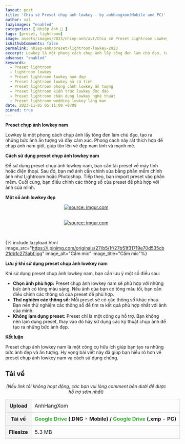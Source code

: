```yaml
---
layout: post
title: 'Chia sẻ Preset chụp ảnh lowkey - by anhhangxom(Mobile and PC)'
author: sal
lazyimages: "enabled"
categories: [ Nhiếp ảnh 📸 ]
tags: [preset, lightroom]
image: assets/images/2023/nhiep-anh/avt/Chia sẻ Preset Lightroom Lowkey - by anhhangxom(Mobile and PC)-avt.webp
isGithubComments: false
permalink: nhiep-anh/preset/lightroom-lowkey-2023
excerpt: Lowkey là một phong cách chụp ảnh lấy tông đen làm chủ đạo, tạo ra những bức ảnh ấn tượng và đầy cảm xúc. Phong cách này rất thích hợp để chụp ảnh nam giới, giúp tôn lên vẻ đẹp nam tính và mạnh mẽ.
adsense: "enabled"
keywords:
  - Preset lightroom
  - lightroom lowkey
  - Preset lightroom lowkey nam đẹp
  - Preset lightroom lowkey nữ cá tính
  - Preset lightroom phong cảnh lowkey ấn tượng
  - Preset lightroom kiến trúc lowkey độc đáo
  - Preset lightroom chân dung lowkey nghệ thuật
  - Preset lightroom wedding lowkey lãng mạn
date: 2023-11-05 05:11:00 +0700
pinned: true
---
```


**Preset chụp ảnh lowkey nam**

Lowkey là một phong cách chụp ảnh lấy tông đen làm chủ đạo, tạo ra những bức ảnh ấn tượng và đầy cảm xúc. Phong cách này rất thích hợp để chụp ảnh nam giới, giúp tôn lên vẻ đẹp nam tính và mạnh mẽ.

**Cách sử dụng preset chụp ảnh lowkey nam**

Để sử dụng preset chụp ảnh lowkey nam, bạn cần tải preset về máy tính hoặc điện thoại. Sau đó, bạn mở ảnh cần chỉnh sửa bằng phần mềm chỉnh ảnh như Lightroom hoặc Photoshop. Tiếp theo, bạn import preset vào phần mềm. Cuối cùng, bạn điều chỉnh các thông số của preset để phù hợp với ảnh của mình.

**Một số ảnh lowkey đẹp**

<div class="content" style="text-align:center; ">
<a href="https://imgur.com/d9xqWuv"><img src="https://i.imgur.com/d9xqWuv.jpg" title="source: imgur.com" /></a><p></p><br><a href="https://imgur.com/BEJw5Ey"><img src="https://i.imgur.com/BEJw5Ey.jpg" title="source: imgur.com" /></a><p></p><br>
</div>

{% include lazyload.html image_src="https://i.pinimg.com/originals/27/b5/1f/27b51f31719e70d535cb21db1c273abf.jpg" image_alt="Cầm mic" image_title="Cầm mic"%}

**Lưu ý khi sử dụng preset chụp ảnh lowkey nam**

Khi sử dụng preset chụp ảnh lowkey nam, bạn cần lưu ý một số điều sau:

*   **Chọn ảnh phù hợp:** Preset chụp ảnh lowkey nam sẽ phù hợp với những bức ảnh có tông màu sáng. Nếu ảnh của bạn có tông màu tối, bạn cần điều chỉnh các thông số của preset để phù hợp.
*   **Thử nghiệm các thông số:** Mỗi preset sẽ có các thông số khác nhau. Bạn nên thử nghiệm các thông số để tìm ra kết quả phù hợp nhất với ảnh của mình.
*   **Không lạm dụng preset:** Preset chỉ là một công cụ hỗ trợ. Bạn không nên lạm dụng preset, thay vào đó hãy sử dụng các kỹ thuật chụp ảnh để tạo ra những bức ảnh đẹp.

**Kết luận**

Preset chụp ảnh lowkey nam là một công cụ hữu ích giúp bạn tạo ra những bức ảnh đẹp và ấn tượng. Hy vọng bài viết này đã giúp bạn hiểu rõ hơn về preset chụp ảnh lowkey nam và cách sử dụng chúng.

<h2 style="font-style:normal; margin-left:0; margin-right:0; text-align:start"><strong>Tải về</strong></h2>

<p style="text-align:center"><em>(Nếu link tải kh&ocirc;ng hoạt động, c&aacute;c bạn vui l&ograve;ng comment b&ecirc;n dưới để được hỗ trợ sớm nhất)</em></p>
<table><tr><th>Upload</th><td>AnhHangXom</td></tr><tr><th>Tải về</th><td><strong><a href="https://drive.google.com/drive/folders/1voZtmIPPgcSbwAtPevawaVKEHSJLc0HE?usp=sharing" style="box-sizing: border-box; background-color: transparent; color: rgb(53, 165, 51); text-decoration: none;">Google Drive</a>&nbsp;(.DNG - Mobile) /<span>&nbsp;</span><a href="https://drive.google.com/drive/folders/1voZtmIPPgcSbwAtPevawaVKEHSJLc0HE?usp=sharing" style="box-sizing: border-box; background-color: transparent; color: rgb(53, 165, 51); text-decoration: none;">Google Drive</a><span>&nbsp;</span>(.xmp - PC)</strong></td></tr><tr><th>Filesize</th><td>5.3 MB</td></tr>
</table>

<style>
table{border-collapse:collapse;border-spacing:0;margin:0 auto;width:700px}table td,table th{border:1px solid #ccc;padding:10px}table th{background-color:#f3f3f3}@media only screen and (max-width:700px){table{margin:0 10px;width:auto}}@media only screen and (max-width:480px){table td,table th{display:block;border-bottom:none}table tr:last-child td{border-bottom:1px solid #ccc}}
#pinterest-container > span {
    width: 100% !important;
    overflow: hidden;
}

#pinterest-container > span > span > span > span {
    min-width: 0;
}
</style>
